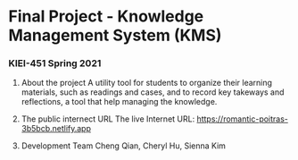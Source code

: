 # Final Project - Knowledge Management System (KMS)

### KIEI-451 Spring 2021

1. About the project
A utility tool for students to organize their learning materials, such as readings and cases, and to record key takeways and reflections, a tool that help managing the knowledge.

2. The public internect URL
The live Internet URL: https://romantic-poitras-3b5bcb.netlify.app

3. Development Team
Cheng Qian, Cheryl Hu, Sienna Kim
